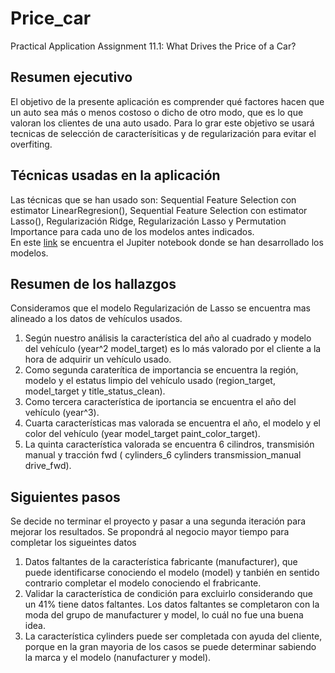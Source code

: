 # Price_car
Practical Application Assignment 11.1: What Drives the Price of a Car?
## Resumen ejecutivo
El objetivo de la presente aplicación es comprender qué factores hacen que un auto sea más o menos costoso o dicho de otro modo, que es lo que valoran los clientes de una auto usado. Para lo grar este objetivo se usará tecnicas de selección de caracterísiticas y de regularización para evitar el overfiting.

## Técnicas usadas en la aplicación
Las técnicas que se han usado son: Sequential Feature Selection con estimator LinearRegresion(), Sequential Feature Selection con estimator Lasso(), Regularización Ridge, Regularización Lasso y Permutation Importance para cada uno de los modelos antes indicados.<br>
En este [link](https://github.com/FernandoSanchezSar/Price_car1/blob/main/prompt_II.ipynb) se encuentra el Jupiter notebook donde se han desarrollado los modelos.

## Resumen de los hallazgos
Consideramos que el modelo Regularización de Lasso se encuentra mas alineado a los datos de vehículos usados.<br>
1. Según nuestro análisis la característica del año al cuadrado y modelo del vehículo (year^2 model_target) es lo más valorado por el cliente a la hora de adquirir un vehículo usado.<br>
2. Como segunda caraterítica de importancia se encuentra la región, modelo y el estatus limpio del vehículo usado (region_target, model_target y title_status_clean).<br>
3. Como tercera característica de iportancia se encuentra el año del vehículo (year^3).<br>
4. Cuarta características mas valorada se encuentra el año, el modelo y el color del vehículo (year model_target paint_color_target).<br>
5. La quinta característica valorada se encuentra 6 cilindros, transmisión manual y tracción fwd ( cylinders_6 cylinders transmission_manual drive_fwd).<br>

## Siguientes pasos

Se decide no terminar el proyecto y pasar a una segunda iteración para mejorar los resultados. Se propondrá al negocio mayor tiempo para completar los sigueintes datos

1. Datos faltantes de la característica fabricante (manufacturer), que puede identificarse conociendo el modelo (model) y tanbién en sentido contrario completar el modelo conociendo el frabricante.
2. Validar la característica de condición para excluirlo considerando que un 41% tiene datos faltantes. Los datos faltantes se completaron con la moda del grupo de manufacturer y model, lo cuál no fue una buena idea.
3. La característica cylinders puede ser completada con ayuda del cliente, porque en la gran mayoria de los casos se puede determinar sabiendo la marca y el modelo (nanufacturer y model).
